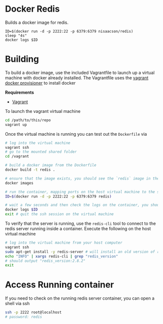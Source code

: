 Docker Redis
===========

Builds a docker image for redis.

```
ID=$(docker run -d -p 2222:22 -p 6379:6379 nisaacson/redis)
sleep "4s"
docker logs $ID
```

# Building


To build a docker image, use the included Vagrantfile to launch up a virtual machine with docker already installed. The Vagrantfile uses the [vagrant docker provisioner](http://docs.vagrantup.com/v2/provisioning/docker.html) to install docker

**Requirements**

* [Vagrant](http://www.vagrantup.com/)

To launch the vagrant virtual machine

```bash
cd /path/to/this/repo
vagrant up
```

Once the virtual machine is running you can test out the `Dockerfile` via

```bash
# log into the virtual machine
vagrant ssh
# go to the mounted shared folder
cd /vagrant

# build a docker image from the Dockerfile
docker build -t redis .

# ensure that the image exists, you should see the `redis` image in the list output
docker images

# run the container, mapping ports on the host virtual machine to the same ports inside the container
ID=$(docker run -d -p 2222:22 -p 6379:6379 redis)

# wait a few seconds and then check the logs on the container, you should see the output from redis starting up.
docker logs $ID
exit # quit the ssh session on the virtual machine
```

To verify that the server is running, use the `redis-cli` tool to connect to the redis server running inside a container. Execute the following on the host virtual machine

```bash
# log into the virtual machine from your host computer
vagrant ssh
sudo apt-get install -y redis-server # will install an old version of redis such as 2.2.2
echo "INFO" | xargs redis-cli | grep "redis_version"
# should output "redis_version:2.8.2"
exit
```


# Access Running container

If you need to check on the running redis server container, you can open a shell via ssh

```bash
ssh -p 2222 root@localhost
# password: redis
```
